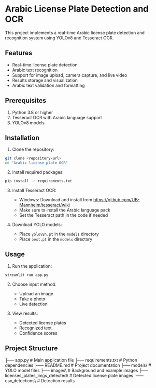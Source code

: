 # Arabic License Plate Detection and OCR

This project implements a real-time Arabic license plate detection and recognition system using YOLOv8 and Tesseract OCR.

## Features

- Real-time license plate detection
- Arabic text recognition
- Support for image upload, camera capture, and live video
- Results storage and visualization
- Arabic text validation and formatting

## Prerequisites

1. Python 3.8 or higher
2. Tesseract OCR with Arabic language support
3. YOLOv8 models

## Installation

1. Clone the repository:
```bash
git clone <repository-url>
cd "Arabic license plate OCR"
```

2. Install required packages:
```bash
pip install -r requirements.txt
```

3. Install Tesseract OCR:
   - Windows: Download and install from https://github.com/UB-Mannheim/tesseract/wiki
   - Make sure to install the Arabic language pack
   - Set the Tesseract path in the code if needed

4. Download YOLO models:
   - Place `yolov8n.pt` in the `models` directory
   - Place `best.pt` in the `models` directory

## Usage

1. Run the application:
```bash
streamlit run app.py
```

2. Choose input method:
   - Upload an image
   - Take a photo
   - Live detection

3. View results:
   - Detected license plates
   - Recognized text
   - Confidence scores

## Project Structure
├── app.py # Main application file
├── requirements.txt # Python dependencies
├── README.md # Project documentation
├── models\ # YOLO model files
├── images\ # Background and example images
├── licenses_plates_imgs_detected\ # Detected license plate images
└── csv_detections\ # Detection results
